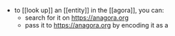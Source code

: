- to [[look up]] an [[entity]] in the [[agora]], you can:
	- search for it on https://anagora.org
	- pass it to https://anagora.org by encoding it as a 